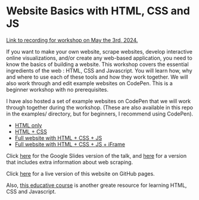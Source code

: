 # Website Basics with HTML, CSS and JS

[Link to recording for workshop on May the 3rd, 2024.](https://northwestern.zoom.us/rec/share/2YWtca043rlyHOqV6OUgUONRnXTWB1El4Elya56cHFjnw0L1iaszYaB9su7Aheip.dgNRNia8uhCW-3j_)

If you want to make your own website, scrape websites, develop interactive online visualizations, and/or create any web-based application, you need to know the basics of building a website. This workshop covers the essential ingredients of the web : HTML, CSS and Javascript. You will learn how, why and where to use each of these tools and how they work together.  We will also work through and edit example websites on CodePen.  This is a beginner workshop with no prerequisites.

I have also hosted a set of example websites on CodePen that we will work through together during the workshop.  (These are also available in this repo in the examples/ directory, but for beginners, I recommend using CodePen).
* [HTML only](https://codepen.io/ageller/pen/ExXBLZb)
* [HTML + CSS](https://codepen.io/ageller/pen/VwWJxBR)
* [Full website with HTML + CSS + JS](https://codepen.io/ageller/pen/mdWEPwV)
* [Full website with HTML + CSS + JS + iFrame](https://codepen.io/ageller/pen/KKxppQX)

Click [here](https://docs.google.com/presentation/d/1qX9lqbAMkg1IouSIzxPFFKyAa9u4eCAlvpjOxBBYjMo/edit?usp=sharing) for the Google Slides version of the talk, and [here](https://docs.google.com/presentation/d/1BKYMC8ZbLuYOdmU014bC9NweEun4EexGd9bL_sOJa2E/edit?usp=sharing) for a version that includes extra information about web scraping. 

Click [here](https://ageller.github.io/IntroToHTMLCSSJS/examples/htmlcssjsiframe/) for a live version of this website on GitHub pages.

Also, [this educative course](https://www.educative.io/courses/learn-html-css-javascript-from-scratch) is another greate resource for learning HTML, CSS and Javascript. 
